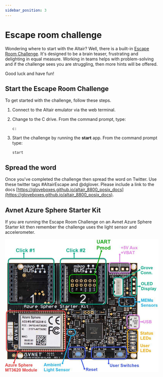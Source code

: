 ```yaml
---
sidebar_position: 3
---
```


# Escape room challenge

Wondering where to start with the Altair? Well, there is a built-in [Escape Room Challenge](https://en.wikipedia.org/wiki/Escape_room). It's designed to be a brain teaser, frustrating and delighting in equal measure. Working in teams helps with problem-solving and if the challenge sees you are struggling, then more hints will be offered.

Good luck and have fun!

## Start the Escape Room Challenge

To get started with the challenge, follow these steps.

1. Connect to the Altair emulator via the web terminal.
1. Change to the C drive. From the command prompt, type:

    ```cpm
    c:
    ```

1. Start the challenge by running the **start** app. From the command prompt type:

    ```cpm
    start
    ```

## Spread the word

Once you've completed the challenge then spread the word on Twitter. Use these twitter tags #AltairEscape and @dglover. Please include a link to the docs [https://gloveboxes.github.io/altair_8800_posix_docs](https://gloveboxes.github.io/altair_8800_posix_docs).

## Avnet Azure Sphere Starter Kit

If you are running the Escape Room Challenge on an Avnet Azure Sphere Starter kit then remember the challenge uses the light sensor and accelerometer.

![The image shows the Avnet Azure Sphere Start Kit features](img/AzureSphereKit-Functions.jpeg)
